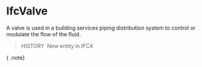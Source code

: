 IfcValve
========

A valve is used in a building services piping distribution system to control or modulate the flow of the fluid.

> HISTORY&nbsp; New entity in IFC4

{ .note}
>
